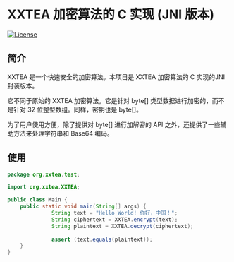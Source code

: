 # XXTEA 加密算法的 C 实现 (JNI 版本)

[![License](https://img.shields.io/github/license/xxtea/xxtea-java.svg)](http://opensource.org/licenses/MIT)

## 简介

XXTEA 是一个快速安全的加密算法。本项目是 XXTEA 加密算法的 C 实现的JNI封装版本。

它不同于原始的 XXTEA 加密算法。它是针对 byte[] 类型数据进行加密的，而不是针对 32 位整型数组。同样，密钥也是 byte[]。

为了用户使用方便，除了提供对 byte[] 进行加解密的 API 之外，还提供了一些辅助方法来处理字符串和 Base64 编码。

## 使用

```java
package org.xxtea.test;

import org.xxtea.XXTEA;

public class Main {
    public static void main(String[] args) {
              String text = "Hello World! 你好，中国！";
              String ciphertext = XXTEA.encrypt(text);
              String plaintext = XXTEA.decrypt(ciphertext);
              
              assert (text.equals(plaintext));
    }
}
```
